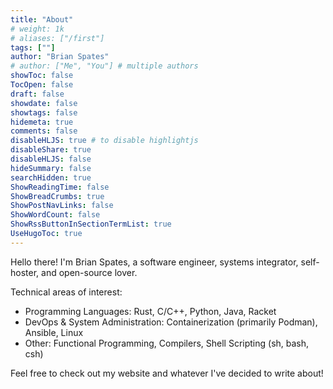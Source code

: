 ```yaml
---
title: "About"
# weight: 1k
# aliases: ["/first"]
tags: [""]
author: "Brian Spates"
# author: ["Me", "You"] # multiple authors
showToc: false
TocOpen: false
draft: false
showdate: false
showtags: false
hidemeta: true
comments: false
disableHLJS: true # to disable highlightjs
disableShare: true
disableHLJS: false
hideSummary: false
searchHidden: true
ShowReadingTime: false
ShowBreadCrumbs: true
ShowPostNavLinks: false
ShowWordCount: false
ShowRssButtonInSectionTermList: true
UseHugoToc: true
---
```

Hello there! I'm Brian Spates, a software engineer, systems integrator, self-hoster, and open-source lover. 

Technical areas of interest:
* Programming Languages: Rust, C/C++, Python, Java, Racket
* DevOps & System Administration: Containerization (primarily Podman), Ansible, Linux
* Other: Functional Programming, Compilers, Shell Scripting (sh, bash, csh)

Feel free to check out my website and whatever I've decided to write about!
